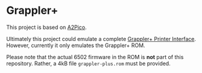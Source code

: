 # Grappler+

This project is based on [A2Pico](https://github.com/oliverschmidt/a2pico).

Ultimately this project could emulate a complete [Grappler+ Printer Interface](https://mirrors.apple2.org.za/Apple%20II%20Documentation%20Project/Interface%20Cards/Parallel/Orange%20Micro%20Grappler%20plus%20Printer%20Interface/). However, currently it only emulates the Grappler+ ROM.

Please note that the actual 6502 firmware in the ROM is __not__ part of this repository. Rather, a 4kB file `grappler-plus.rom` must be provided.
